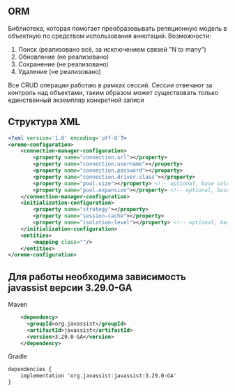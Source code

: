 ## ORM
Библиотека, которая помогает преобразовывать реляционную модель в объектную по средством использования аннотаций. Возможности:
1. Поиск (реализовано всё, за исключением связей "N to many")
2. Обновление (не реализовано)
3. Сохранение (не реализовано)
4. Удаление (не реализовано)

Все CRUD операции работаю в рамках сессий. Сессии отвечают за контроль над объектами, таким образом может существовать только единственный экземпляр конкретной записи

## Структура XML
```xml
<?xml version='1.0' encoding='utf-8'?>
<oreme-configuration>
    <connection-manager-configuration>
        <property name="connection.url"></property>
        <property name="connection.username"></property>
        <property name="connection.password"></property>
        <property name="connection.driver.class"></property>
        <property name="pool.size"></property> <!-- optional, base value "10" -->
        <property name="pool.expansion"></property> <!-- optional, base value "10" -->
    </connection-manager-configuration>
    <initialization-configuration>
        <property name="strategy"></property>
        <property name="session-cache"></property>
        <property name="isolation-level"></property> <!-- optional, base value "serializable" -->
    </initialization-configuration>
    <entities>
        <mapping class=""/>
    </entities>
</oreme-configuration>

```
## Для работы необходима зависимость javassist версии 3.29.0-GA
Maven
```xml
    <dependency>
      <groupId>org.javassist</groupId>
      <artifactId>javassist</artifactId>
      <version>3.29.0-GA</version>
    </dependency>
```
Gradle
```xml
dependencies {
    implementation 'org.javassist:javassist:3.29.0-GA'
}
